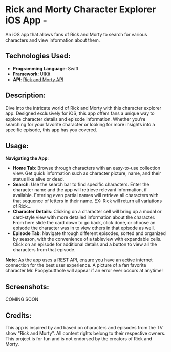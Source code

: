 # Rick and Morty Character Explorer iOS App -
An iOS app that allows fans of Rick and Morty to search for various characters and view information about them. 

## Technologies Used:
- **Programming Language**: Swift
- **Framework**: UIKit
- **API**: [Rick and Morty API](https://rickandmortyapi.com/)

## Description:
Dive into the intricate world of Rick and Morty with this character explorer app. Designed exclusively for iOS, this app offers fans a unique way to explore character details and episode information. Whether you're searching for your favorite character or looking for more insights into a specific episode, this app has you covered.

## Usage:

**Navigating the App**:
- **Home Tab**: Browse through characters with an easy-to-use collection view. Get quick information such as character picture, name, and their status like alive or dead.
- **Search**: Use the search bar to find specific characters. Enter the character name and the app will retrieve relevant information, if available. Entering even partial names will retrieve all characters with that sequence of letters in their name. EX: Rick will return all variations of Rick...
- **Character Details**: Clicking on a character cell will bring up a modal or card-style view with more detailed information about the character. From here slide the card down to go back, click done, or choose an episode the character was in to view others in that episode as well.
- **Episode Tab**: Navigate through different episodes, sorted and organized by season, with the convenience of a tableview with expandable cells. Click on an episode for additional details and a button to view all the characters from that episode.

**Note**: As the app uses a REST API, ensure you have an active internet connection for the best user experience. A picture of a fan favorite character Mr. Poopybutthole will appear if an error ever occurs at anytime!

## Screenshots:
COMING SOON

## Credits:
This app is inspired by and based on characters and episodes from the TV show "Rick and Morty". All content rights belong to their respective owners. This project is for fun and is not endorsed by the creators of Rick and Morty.
